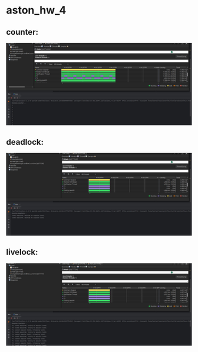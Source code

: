 # aston_hw_4

## counter:
![img](https://github.com/Arkadashim/aston_hw_4/blob/main/assets/counter.jpg?raw=true)

## deadlock:
![img](https://github.com/Arkadashim/aston_hw_4/blob/main/assets/deadlock.jpg?raw=true)

## livelock:
![img](https://github.com/Arkadashim/aston_hw_4/blob/main/assets/livelock.jpg?raw=true)
